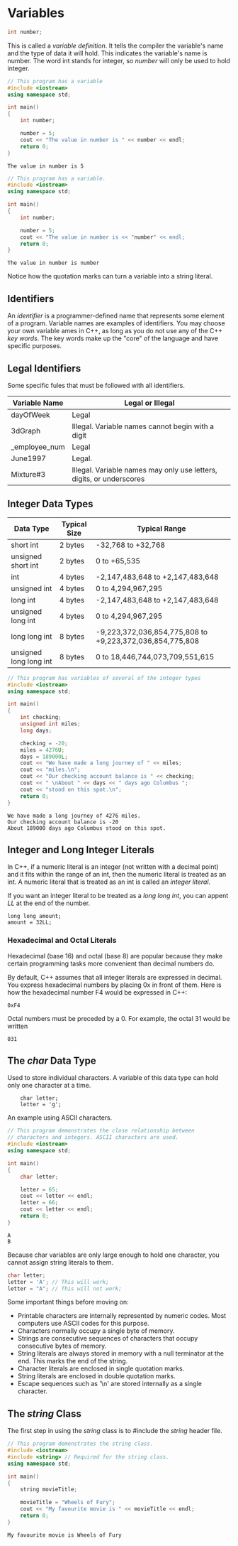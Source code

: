 # Variables
~~~cpp
int number;
~~~
This is called a *variable definition*. It tells the compiler the variable's name and the type of data it will hold. This indicates the variable's name is number. The word int stands for integer, so *number* will only be used to hold integer.
~~~cpp
// This program has a variable
#include <iostream>
using namespace std;

int main()
{
    int number;

    number = 5;
    cout << "The value in number is " << number << endl;
    return 0;
}
~~~
~~~
The value in number is 5
~~~
~~~cpp
// This program has a variable.
#include <iostream>
using namespace std;

int main() 
{
    int number;

    number = 5;
    cout << "The value in number is << "number" << endl;
    return 0;
}
~~~
~~~
The value in number is number
~~~
Notice how the quotation marks can turn a variable into a string literal.

## Identifiers
An *identifier* is a programmer-defined name that represents some element of a program. Variable names are examples of identifiers. You may choose your own variable ames in C++, as long as you do not use any of the C++ *key words*. The key words make up the "core" of the language and have specific purposes. 

## Legal Identifiers
Some specific fules that must be followed with all identifiers.

|Variable Name|Legal or Illegal|
|---|---|
|dayOfWeek|Legal|
|3dGraph|Illegal. Variable names cannot begin with a digit|
|_employee_num|Legal|
|June1997|Legal.|
|Mixture#3|Illegal. Variable names may only use letters, digits, or underscores|

## Integer Data Types
|Data Type|Typical Size|Typical Range|
|---|---|---|
|short int| 2 bytes|-32,768 to +32,768|
|unsigned short int|2 bytes|0 to +65,535
|int|4 bytes|-2,147,483,648 to +2,147,483,648|
|unsigned int|4 bytes|0 to 4,294,967,295|
|long int|4 bytes|-2,147,483,648 to +2,147,483,648|
|unsigned long int|4 bytes|0 to 4,294,967,295|
|long long int|8 bytes|-9,223,372,036,854,775,808 to +9,223,372,036,854,775,808|
unsigned long long int|8 bytes| 0 to 18,446,744,073,709,551,615|

~~~cpp
// This program has variables of several of the integer types
#include <iostream>
using namespace std;

int main()
{
    int checking;
    unsigned int miles;
    long days;

    checking = -20;
    miles = 4276U;
    days = 189000L;
    cout << "We have made a long journey of " << miles;
    cout << "miles.\n";
    cout << "Our checking account balance is " << checking;
    cout << " \nAbout " << days << " days ago Columbus ";
    cout << "stood on this spot.\n";
    return 0;
}
~~~
~~~
We have made a long journey of 4276 miles.
Our checking account balance is -20
About 189000 days ago Columbus stood on this spot.
~~~

## Integer and Long Integer Literals

In C++, if a numeric literal is an integer (not written with a decimal point) and it fits within the range of an int, then the numeric literal is treated as an int. A numeric literal that is treated as an int is called an *integer literal*. 

If you want an integer literal to be treated as a *long long int*, you can appent *LL* at the end of the number.
~~~
long long amount;
amount = 32LL;
~~~

### Hexadecimal and Octal Literals
Hexadecimal (base 16) and octal (base 8) are popular because they make certain programming tasks more convenient than decimal numbers do.

By default, C++ assumes that all integer literals are expressed in decimal. You express hexadecimal numbers by placing 0x in front of them. Here is how the hexadecimal number F4 would be expressed in C++:
~~~
0xF4
~~~
Octal numbers must be preceded by a 0. For example, the octal 31 would be written 
~~~
031
~~~

## The *char* Data Type
Used to store individual characters. A variable of this data type can hold only one character at a time.
~~~
    char letter;
    letter = 'g';
~~~
An example using ASCII characters.
~~~cpp
// This program demonstrates the close relationship between
// characters and integers. ASCII characters are used.
#include <iostream>
using namespace std;

int main()
{
    char letter;

    letter = 65;
    cout << letter << endl;
    letter = 66;
    cout << letter << endl;
    return 0;
}
~~~
~~~
A
B
~~~

Because char variables are only large enough to hold one character, you cannot assign string literals to them.
~~~cpp
char letter;
letter = 'A'; // This will work;
letter = "A"; // This will not work;
~~~

Some important things before moving on:
- Printable characters are internally represented by numeric codes. Most computers use ASCII codes for this purpose.
- Characters normally occupy a single byte of memory.
- Strings are consecutive sequences of characters that occupy consecutive bytes of memory.
- String literals are always stored in memory with a null terminator at the end. This marks the end of the string.
- Character literals are enclosed in single quotation marks.
- String literals are enclosed in double quotation marks.
- Escape sequences such as '\n' are stored internally as a single character.
  
## The *string* Class
The first step in using the *string* class is to #include the *string* header file. 
~~~cpp
// This program demonstrates the string class.
#include <iostream>
#include <string> // Required for the string class.
using namespace std;

int main()
{
    string movieTitle;

    movieTitle = "Wheels of Fury";
    cout << "My favourite movie is " << movieTitle << endl;
    return 0;
}
~~~
~~~
My favourite movie is Wheels of Fury
~~~
